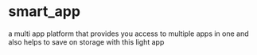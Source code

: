 # smart_app
 a multi app  platform that provides you access to multiple apps in one and also helps to save on storage with this light app
